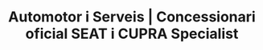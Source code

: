 ---
title: "Automotor i Serveis | Concessionari oficial SEAT i CUPRA Specialist"
url: /lleida/automotor-i-serveis-concessionari-oficial-seat-i-cupra-specialist/
shop: Autohaus
---